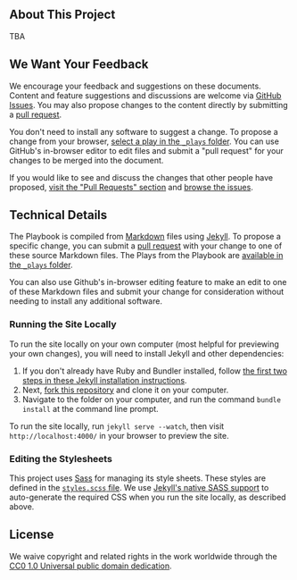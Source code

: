 ## About This Project

TBA

## We Want Your Feedback
We encourage your feedback and suggestions on these documents. Content and feature suggestions and discussions are welcome via [GitHub Issues](https://github.com/publiccodenet/process-code/issues). You may also propose changes to the content directly by submitting a [pull request](https://help.github.com/articles/creating-a-pull-request "More Information on Submitting Pull Requests").

You don't need to install any software to suggest a change. To propose a change from your browser, [select a play in the `_plays` folder](https://github.com/publiccodenet/process-code/tree/gh-pages/_plays "Link to the Plays Markdown files"). You can use GitHub's in-browser editor to edit files and submit a "pull request" for your changes to be merged into the document.

If you would like to see and discuss the changes that other people have proposed, [visit the "Pull Requests" section](https://github.com/publiccodenet/process-code/pulls "Link to the Pull Requests Section of GitHub") and [browse the issues](https://github.com/publiccodenet/process-code/issues "Link to the Issues Section of GitHub").

## Technical Details

The Playbook is compiled from [Markdown](https://help.github.com/articles/github-flavored-markdown "Link to More Information About Markdown") files using [Jekyll](https://github.com/jekyll/jekyll "Link to More Information about Jekyll"). To propose a specific change, you can submit a [pull request](https://help.github.com/articles/creating-a-pull-request "More Information on Submitting Pull Requests") with your change to one of these source Markdown files. The Plays from the Playbook are [available in the `_plays` folder](https://github.com/publiccodenet/process-code/tree/gh-pages/_plays "Link to the Plays Markdown files").

You can also use Github's in-browser editing feature to make an edit to one of these Markdown files and submit your change for consideration without needing to install any additional software.

### Running the Site Locally

To run the site locally on your own computer (most helpful for previewing your own changes), you will need to install Jekyll and other dependencies:

1. If you don't already have Ruby and Bundler installed, follow [the first two steps in these Jekyll installation instructions](https://help.github.com/articles/using-jekyll-with-pages#installing-jekyll "Installation instructions for Jekyll").
2. Next, [fork this repository](https://help.github.com/articles/fork-a-repo/ "Instructions for Forking Your Repository") and clone it on your computer.
3. Navigate to the folder on your computer, and run the command `bundle install` at the command line prompt.

To run the site locally, run `jekyll serve --watch`, then visit `http://localhost:4000/` in your browser to preview the site.

### Editing the Stylesheets

This project uses [Sass](http://sass-lang.com/ "Link to Learn More About Sass") for managing its style sheets. These styles are defined in the [`styles.scss` file](assets/_sass/styles.scss). We use [Jekyll's native SASS support](https://jekyllrb.com/docs/assets/) to auto-generate the required CSS when you run the site locally, as described above.

## License

We waive copyright and related rights in the work worldwide through the [CC0 1.0 Universal public domain dedication](https://creativecommons.org/publicdomain/zero/1.0/).

